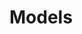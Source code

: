 # Models

<!-- 
Возвращает актуальную информацию по коллекциям Telegram подарков

### Структура ответа

```json
{
    "data": [],
    "meta": {
        "limit": 200, 
        "offset": 0,
        "count": 0,
        "api_path": "/current/collections",
    }
}
```

### HTTP запрос
```
GET https://api.giftstat.app/current/collections
```

### Path параметры

#|
||

Поле

|

Описание

||
||

id

|


||
||

str_id

|


||
||

collection

|


||
||

collection_slug

|


||
||

star_price

|


||
||

is_limited

|


||
||

is_sold_out

|


||
||

first_sale_date

|


||
||

last_sale_date

|


||
||

total_amount

|


||
||

issued

|


||
||

minted

|


||
||

non_minted

|


||
||

burned

|


||
||

blockchain_address

|


||
|#
 -->
